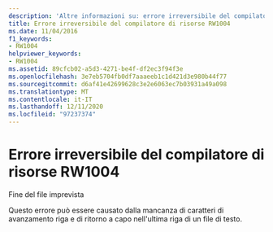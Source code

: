```yaml
---
description: 'Altre informazioni su: errore irreversibile del compilatore di risorse RW1004'
title: Errore irreversibile del compilatore di risorse RW1004
ms.date: 11/04/2016
f1_keywords:
- RW1004
helpviewer_keywords:
- RW1004
ms.assetid: 89cfcb02-a5d3-4271-be4f-df2ec3f94f3e
ms.openlocfilehash: 3e7eb5704fb0df7aaaeeb1c1d421d3e980b44f77
ms.sourcegitcommit: d6af41e42699628c3e2e6063ec7b03931a49a098
ms.translationtype: MT
ms.contentlocale: it-IT
ms.lasthandoff: 12/11/2020
ms.locfileid: "97237374"
---
```

# <a name="resource-compiler-fatal-error-rw1004"></a>Errore irreversibile del compilatore di risorse RW1004

Fine del file imprevista

Questo errore può essere causato dalla mancanza di caratteri di avanzamento riga e di ritorno a capo nell'ultima riga di un file di testo.
